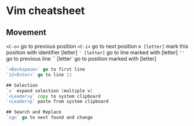 # Vim cheatsheet

## Movement
`<C-o>` go to previous position
`<C-i>` go to next position
`m [letter]` mark this position with identifier [letter]
`' [letter]` go to line marked with [letter]
`''` go to previous line
`` [letter` go to position marked with [letter]
```` go to previous position
`<Backspace>` go to first line
`12<Enter>` go to line 12

## Selection
`v` expand selection (multiple v)
`<Leader>y` copy to system clipboard
`<Leader>p` paste from system clipboard

## Search and Replace
`cgn` go to next found and change
